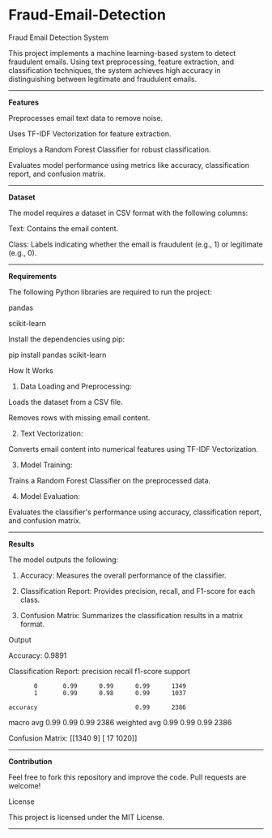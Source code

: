 # Fraud-Email-Detection
Fraud Email Detection System

This project implements a machine learning-based system to detect fraudulent emails. Using text preprocessing, feature extraction, and classification techniques, the system achieves high accuracy in distinguishing between legitimate and fraudulent emails.

---
**Features**

Preprocesses email text data to remove noise.

Uses TF-IDF Vectorization for feature extraction.

Employs a Random Forest Classifier for robust classification.

Evaluates model performance using metrics like accuracy, classification report, and confusion matrix.

---
**Dataset**

The model requires a dataset in CSV format with the following columns:

Text: Contains the email content.

Class: Labels indicating whether the email is fraudulent (e.g., 1) or legitimate (e.g., 0).

---

**Requirements**

The following Python libraries are required to run the project:

pandas

scikit-learn


Install the dependencies using pip:

pip install pandas scikit-learn

How It Works

1. Data Loading and Preprocessing:

Loads the dataset from a CSV file.

Removes rows with missing email content.



2. Text Vectorization:

Converts email content into numerical features using TF-IDF Vectorization.



3. Model Training:

Trains a Random Forest Classifier on the preprocessed data.



4. Model Evaluation:

Evaluates the classifier's performance using accuracy, classification report, and confusion matrix.

---
**Results**

The model outputs the following:

1. Accuracy: Measures the overall performance of the classifier.


2. Classification Report: Provides precision, recall, and F1-score for each class.


3. Confusion Matrix: Summarizes the classification results in a matrix format.



Output

Accuracy: 0.9891

Classification Report:
               precision    recall  f1-score   support

           0       0.99      0.99      0.99      1349
           1       0.99      0.98      0.99      1037

    accuracy                           0.99      2386
   macro avg       0.99      0.99      0.99      2386
weighted avg       0.99      0.99      0.99      2386

Confusion Matrix:
 [[1340    9]
 [  17 1020]]

---
**Contribution**

Feel free to fork this repository and improve the code. Pull requests are welcome!

License

This project is licensed under the MIT License.


---
